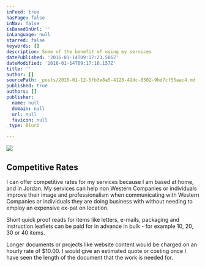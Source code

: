 ```yaml
---
inFeed: true
hasPage: false
inNav: false
isBasedOnUrl: ''
inLanguage: null
starred: false
keywords: []
description: Some of the benefit of using my services
datePublished: '2016-01-14T09:17:23.506Z'
dateModified: '2016-01-14T09:17:16.157Z'
title: ''
author: []
sourcePath: _posts/2016-01-12-5fb3e8a5-4128-42dc-8502-9bd7cf55aac4.md
published: true
authors: []
publisher:
  name: null
  domain: null
  url: null
  favicon: null
_type: Blurb

---
```

![](https://the-grid-user-content.s3-us-west-2.amazonaws.com/6c62162d-5523-4233-83a4-faa58d455f39.JPG)

## Competitive Rates

I can offer competitive rates for my services because I am based at home, and in Jordan. My services can help non Western Companies or individuals improve their image and professionalism when communicating with Western Companies or individuals they are doing business with without needing to employ an expensive ex-pat on location.

Short quick proof reads for items like letters, e-mails, packaging and instruction leaflets can be paid for in advance in bulk - for example 10, 20, 30 or 40 items. 

Longer documents or projects like website content would be charged on an hourly rate of $10.00\. I would give an estimated quote or costing once I have seen the length of the document that the work is needed for.
